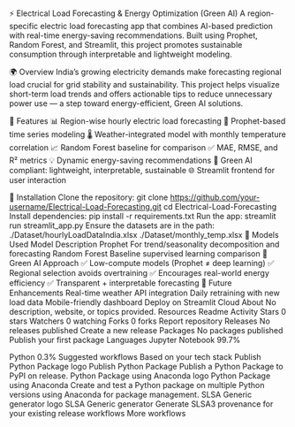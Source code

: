 ⚡ Electrical Load Forecasting & Energy Optimization (Green AI)
A region-specific electric load forecasting app that combines AI-based prediction with real-time energy-saving recommendations. Built using Prophet, Random Forest, and Streamlit, this project promotes sustainable consumption through interpretable and lightweight modeling.

🌍 Overview
India’s growing electricity demands make forecasting regional load crucial for grid stability and sustainability. This project helps visualize short-term load trends and offers actionable tips to reduce unnecessary power use — a step toward energy-efficient, Green AI solutions.

🚀 Features
📊 Region-wise hourly electric load forecasting
🔮 Prophet-based time series modeling
🌡️ Weather-integrated model with monthly temperature correlation
📈 Random Forest baseline for comparison
✅ MAE, RMSE, and R² metrics
💡 Dynamic energy-saving recommendations
🧠 Green AI compliant: lightweight, interpretable, sustainable
🌐 Streamlit frontend for user interaction

🔧 Installation
Clone the repository:
git clone https://github.com/your-username/Electrical-Load-Forecasting.git
cd Electrical-Load-Forecasting
Install dependencies:
pip install -r requirements.txt
Run the app:
streamlit run streamlit_app.py
Ensure the datasets are in the path:
./Dataset/hourlyLoadDataIndia.xlsx
./Dataset/monthly_temp.xlsx
🧠 Models Used
Model	Description
Prophet	For trend/seasonality decomposition and forecasting
Random Forest	Baseline supervised learning comparison
🧩 Green AI Approach
✅ Low-compute models (Prophet ≠ deep learning)
✅ Regional selection avoids overtraining
✅ Encourages real-world energy efficiency
✅ Transparent + interpretable forecasting
📌 Future Enhancements
 Real-time weather API integration
 Daily retraining with new load data
 Mobile-friendly dashboard
 Deploy on Streamlit Cloud
About
No description, website, or topics provided.
Resources
 Readme
 Activity
Stars
 0 stars
Watchers
 0 watching
Forks
 0 forks
Report repository
Releases
No releases published
Create a new release
Packages
No packages published
Publish your first package
Languages
Jupyter Notebook
99.7%
 
Python
0.3%
Suggested workflows
Based on your tech stack
Publish Python Package logo
Publish Python Package
Publish a Python Package to PyPI on release.
Python Package using Anaconda logo
Python Package using Anaconda
Create and test a Python package on multiple Python versions using Anaconda for package management.
SLSA Generic generator logo
SLSA Generic generator
Generate SLSA3 provenance for your existing release workflows
More workflows
